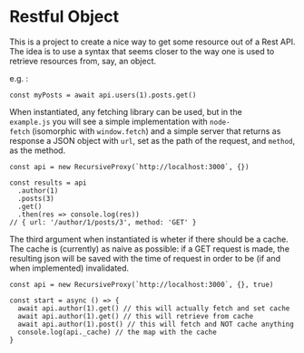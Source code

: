 # Restful Object

This is a project to create a nice way to get some resource out of a Rest API.
The idea is to use a syntax that seems closer to the way one is used to retrieve resources from, say, an object.

e.g. :

```
const myPosts = await api.users(1).posts.get()
```

When instantiated, any fetching library can be used, but in the `example.js` you will see a simple implementation with `node-fetch` (isomorphic with `window.fetch`) and a simple server that returns as response a JSON object with `url`, set as the path of the request, and `method`, as the method.

```
const api = new RecursiveProxy(`http://localhost:3000`, {})

const results = api
  .author(1)
  .posts(3)
  .get()
  .then(res => console.log(res))
// { url: '/author/1/posts/3', method: 'GET' }
```

The third argument when instantiated is wheter if there should be a cache. The cache is (currently) as naive as possible: if a GET request is made, the resulting json will be saved with the time of request in order to be (if and when implemented) invalidated.

```
const api = new RecursiveProxy(`http://localhost:3000`, {}, true)

const start = async () => {
  await api.author(1).get() // this will actually fetch and set cache
  await api.author(1).get() // this will retrieve from cache
  await api.author(1).post() // this will fetch and NOT cache anything
  console.log(api._cache) // the map with the cache
}
```
